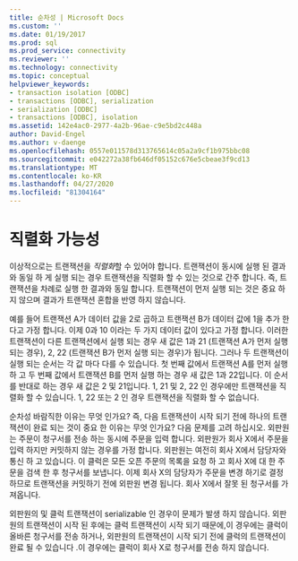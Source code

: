 ```yaml
---
title: 순차성 | Microsoft Docs
ms.custom: ''
ms.date: 01/19/2017
ms.prod: sql
ms.prod_service: connectivity
ms.reviewer: ''
ms.technology: connectivity
ms.topic: conceptual
helpviewer_keywords:
- transaction isolation [ODBC]
- transactions [ODBC], serialization
- serialization [ODBC]
- transactions [ODBC], isolation
ms.assetid: 142e4ac0-2977-4a2b-96ae-c9e5bd2c448a
author: David-Engel
ms.author: v-daenge
ms.openlocfilehash: 0557e011578d313765614c05a2a9cf1b975bbc08
ms.sourcegitcommit: e042272a38fb646df05152c676e5cbeae3f9cd13
ms.translationtype: MT
ms.contentlocale: ko-KR
ms.lasthandoff: 04/27/2020
ms.locfileid: "81304164"
---
```

# <a name="serializability"></a>직렬화 가능성
이상적으로는 트랜잭션을 *직렬화*할 수 있어야 합니다. 트랜잭션이 동시에 실행 된 결과와 동일 하 게 실행 되는 경우 트랜잭션을 직렬화 할 수 있는 것으로 간주 합니다. 즉, 트랜잭션을 차례로 실행 한 결과와 동일 합니다. 트랜잭션이 먼저 실행 되는 것은 중요 하지 않으며 결과가 트랜잭션 혼합을 반영 하지 않습니다.  
  
 예를 들어 트랜잭션 A가 데이터 값을 2로 곱하고 트랜잭션 B가 데이터 값에 1을 추가 한다고 가정 합니다. 이제 0과 10 이라는 두 가지 데이터 값이 있다고 가정 합니다. 이러한 트랜잭션이 다른 트랜잭션에서 실행 되는 경우 새 값은 1과 21 (트랜잭션 A가 먼저 실행 되는 경우), 2, 22 (트랜잭션 B가 먼저 실행 되는 경우)가 됩니다. 그러나 두 트랜잭션이 실행 되는 순서는 각 값 마다 다를 수 있습니다. 첫 번째 값에서 트랜잭션 A를 먼저 실행 하 고 두 번째 값에서 트랜잭션 B를 먼저 실행 하는 경우 새 값은 1과 22입니다. 이 순서를 반대로 하는 경우 새 값은 2 및 21입니다. 1, 21 및 2, 22 인 경우에만 트랜잭션을 직렬화 할 수 있습니다. 1, 22 또는 2 인 경우 트랜잭션을 직렬화 할 수 없습니다.  
  
 순차성 바람직한 이유는 무엇 인가요? 즉, 다음 트랜잭션이 시작 되기 전에 하나의 트랜잭션이 완료 되는 것이 중요 한 이유는 무엇 인가요? 다음 문제를 고려 하십시오. 외판원는 주문이 청구서를 전송 하는 동시에 주문을 입력 합니다. 외판원가 회사 X에서 주문을 입력 하지만 커밋하지 않는 경우를 가정 합니다. 외판원는 여전히 회사 X에서 담당자와 통신 하 고 있습니다. 이 클럭은 모든 오픈 주문의 목록을 요청 하 고 회사 X에 대 한 주문을 검색 한 후 청구서를 보냅니다. 이제 회사 X의 담당자가 주문을 변경 하기로 결정 하므로 트랜잭션을 커밋하기 전에 외판원 변경 됩니다. 회사 X에서 잘못 된 청구서를 가져옵니다.  
  
 외판원의 및 클럭 트랜잭션이 serializable 인 경우이 문제가 발생 하지 않습니다. 외판원의 트랜잭션이 시작 된 후에는 클럭 트랜잭션이 시작 되기 때문에,이 경우에는 클럭이 올바른 청구서를 전송 하거나, 외판원의 트랜잭션이 시작 되기 전에 클럭의 트랜잭션이 완료 될 수 있습니다 .이 경우에는 클럭이 회사 X로 청구서를 전송 하지 않습니다.
